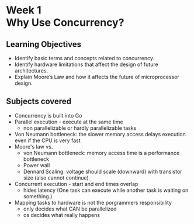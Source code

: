 # Week 1 <br> Why Use Concurrency?

## Learning Objectives
- Identify basic terms and concepts related to concurrency.
- Identify hardware limitations that affect the design of future architectures.
- Explain Moore’s Law and how it affects the future of microprocessor design.

## Subjects covered
- Concurrency is built into Go
- Parallel execution - execute at the same time
  - non parallelizable or hardly parallelizable tasks
- Von Neumann bottleneck: the slower memory access delays execution even if the CPU is very fast
- Moore's law vs. 
  - von Neumann bottleneck: memory access time is a performance bottleneck
  - Power wall
  - Dennard Scaling: voltage should scale (downward) with transistor size (also cannot continue)
- Concurrent execution - start and end times overlap
  - hides latency (One task can execute while another task is waiting on something.)
- Mapping tasks to hardware is not the porgrammers responsibility
  - only decides what CAN be parallelized
  - os decides what really happens


